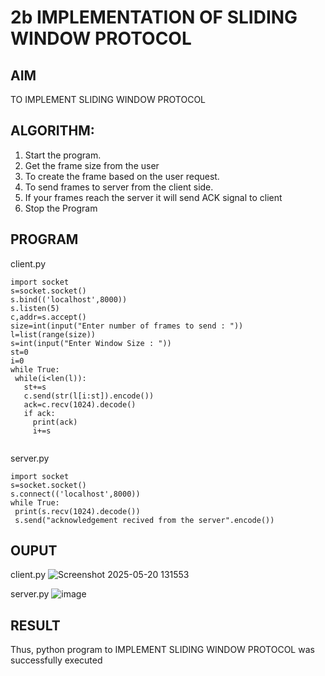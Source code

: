 # 2b IMPLEMENTATION OF SLIDING WINDOW PROTOCOL
## AIM
TO IMPLEMENT SLIDING WINDOW PROTOCOL
## ALGORITHM:
1. Start the program.
2. Get the frame size from the user
3. To create the frame based on the user request.
4. To send frames to server from the client side.
5. If your frames reach the server it will send ACK signal to client
6. Stop the Program
## PROGRAM
client.py
```
import socket
s=socket.socket()
s.bind(('localhost',8000))
s.listen(5)
c,addr=s.accept()
size=int(input("Enter number of frames to send : "))
l=list(range(size))
s=int(input("Enter Window Size : "))
st=0
i=0
while True:
 while(i<len(l)):
   st+=s
   c.send(str(l[i:st]).encode())
   ack=c.recv(1024).decode()
   if ack:
     print(ack)
     i+=s


```
server.py
```
import socket
s=socket.socket()
s.connect(('localhost',8000))
while True:
 print(s.recv(1024).decode())
 s.send("acknowledgement recived from the server".encode())
```
## OUPUT
client.py
![Screenshot 2025-05-20 131553](https://github.com/user-attachments/assets/694c75f3-8997-4141-8aca-3e37c9616c03)

server.py
![image](https://github.com/user-attachments/assets/f33efcc6-2bf3-41d5-a199-b623bf86647f)

## RESULT
Thus, python program to IMPLEMENT SLIDING WINDOW PROTOCOL was successfully executed
